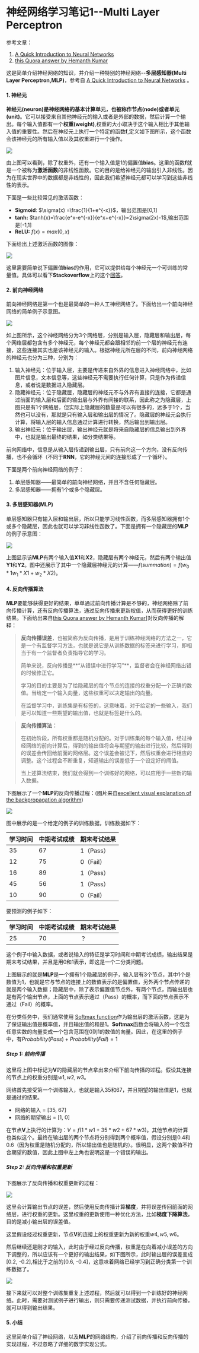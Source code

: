 # 神经网络学习笔记1--Multi Layer Perceptron

参考文章：

1. [A Quick Introduction to Neural Networks](https://ujjwalkarn.me/2016/08/09/quick-intro-neural-networks/)
2. [this Quora answer by Hemanth Kumar](https://www.quora.com/How-do-you-explain-back-propagation-algorithm-to-a-beginner-in-neural-network/answer/Hemanth-Kumar-Mantri)

这是简单介绍神经网络的知识，并介绍一种特别的神经网络--**多层感知器(Multi Layer Perceptron,MLP)**，参考自 [A Quick Introduction to Neural Networks](https://ujjwalkarn.me/2016/08/09/quick-intro-neural-networks/) 。

#### 1. 神经元

**神经元(neuron)**是神经网络的基本计算单元，也被称作**节点(node)**或者**单元(unit)**。它可以接受来自其他神经元的输入或者是外部的数据，然后计算一个输出。每个输入值都有一个**权重(weight)**,权重的大小取决于这个输入相比于其他输入值的重要性。然后在神经元上执行一个特定的函数**f**,定义如下图所示，这个函数会该神经元的所有输入值以及其权重进行一个操作。

![](http://7xrluf.com1.z0.glb.clouddn.com/ANN1.png)

由上图可以看到，除了权重外，还有一个输入值是1的偏置值**bias**。这里的函数**f**就是一个被称为**激活函数**的非线性函数。它的目的是给神经元的输出引入非线性。因为在现实世界中的数据都是非线性的，因此我们希望神经元都可以学习到这些非线性的表示。

下面是一些比较常见的激活函数：

* **Sigmoid**:  $\sigma(x) =\frac{1}{1+e^{-x}}$，输出范围是[0,1]
* **tanh:**  $tanh(x)=\frac{e^x-e^{-x}}{e^x+e^{-x}}=2\sigma(2x)-1$,输出范围是[-1,1]
* **ReLU:**  $f(x) = max(0,x)$

下面给出上述激活函数的图像：

![](http://7xrluf.com1.z0.glb.clouddn.com/ANN2.png)

这里需要简单说下偏置值**bias**的作用，它可以提供给每个神经元一个可训练的常量值。具体可以看下**Stackoverflow**上的这个[回答](http://stackoverflow.com/questions/2480650/role-of-bias-in-neural-networks)。

#### 2. 前向神经网络

前向神经网络是第一个也是最简单的一种人工神经网络了。下面给出一个前向神经网络的简单例子示意图。

![](http://7xrluf.com1.z0.glb.clouddn.com/ANN3.png)

如上图所示，这个神经网络分为3个网络层，分别是输入层，隐藏层和输出层，每个网络层都包含有多个神经元，每个神经元都会跟相邻的前一个层的神经元有连接，这些连接其实也是该神经元的输入。根据神经元所在层的不同，前向神经网络的神经元也分为三种，分别为：

1. 输入神经元：位于输入层，主要是传递来自外界的信息进入神经网络中，比如图片信息，文本信息等，这些神经元不需要执行任何计算，只是作为传递信息，或者说是数据进入隐藏层。
2. 隐藏神经元：位于隐藏层，隐藏层的神经元不与外界有直接的连接，它都是通过前面的输入层和后面的输出层与外界有间接的联系，因此称之为隐藏层，上图只是有1个网络层，但实际上隐藏层的数量是可以有很多的，远多于1个，当然也可以没有，那就是只有输入层和输出层的情况了。隐藏层的神经元会执行计算，将输入层的输入信息通过计算进行转换，然后输出到输出层。
3. 输出神经元：位于输出层，输出神经元就是将来自隐藏层的信息输出到外界中，也就是输出最终的结果，如分类结果等。

前向网络中，信息是从输入层传递到输出层，只有前向这一个方向，没有反向传播，也不会循环（不同于**RNN**，它的神经元间的连接形成了一个循环）。

下面是两个前向神经网络的例子：

1. 单层感知器——最简单的前向神经网络，并且不含任何隐藏层。
2. 多层感知器——拥有1个或多个隐藏层。

#### 3. 多层感知器(MLP)

单层感知器只有输入层和输出层，所以只能学习线性函数，而多层感知器拥有1个或多个隐藏层，因此也就可以学习非线性函数了。下面是拥有一个隐藏层的**MLP**的例子示意图：

![](http://7xrluf.com1.z0.glb.clouddn.com/ANN4.png)

上图显示该**MLP**有两个输入值**X1**和**X2**，隐藏层有两个神经元，然后有两个输出值**Y1**和**Y2**。图中还展示了其中一个隐藏层神经元的计算——$f(summation) = f(w_0 * 1  w_1 * X1 + w_2 * X2)$。

#### 4. 反向传播算法

**MLP**要能够获得更好的结果，单单通过前向传播计算是不够的，神经网络除了前向传播计算，还有反向传播算法，通过反向传播来更新权值，从而获得更好的训练结果。下面给出来自[this Quora answer by Hemanth Kumar](https://www.quora.com/How-do-you-explain-back-propagation-algorithm-to-a-beginner-in-neural-network/answer/Hemanth-Kumar-Mantri)]对反向传播的解释：

> **反向传播误差**，也被简称为反向传播，是用于训练神经网络的方法之一，它是一个有监督学习方法，也就是说它是从训练数据的标签来进行学习，即相当于有一个监督者负责指导它的学习。
>
> 简单来说，反向传播是**“从错误中进行学习”**，监督者会在神经网络出错的时候修正它。
>
> 学习的目的主要是为了给隐藏层的每个节点的连接的权重分配一个正确的数值。当给定一个输入向量，这些权重可以决定输出的向量。
>
> 在监督学习中，训练集是有标签的，这意味着，对于给定的一些输入，我们是可以知道一些期望的输出值，也就是标签是什么的。

> **反向传播算法：**
>
> 在初始阶段，所有权重都是随机分配的。对于训练集的每个输入值，经过神经网络的前向计算后，得到的输出值将会与期望的输出进行比较，然后得到的误差会传回给前面的网络层。这个误差会被记下，然后权重会进行相应的调整。这个过程会不断重复，知道输出的误差低于一个设定好的阈值。
>
> 当上述算法结束，我们就会得到一个训练好的网络，可以应用于一些新的输入数据。

下图展示了一个**MLP**的反向传播过程：(图片来自[excellent visual explanation of the backpropagation algorithm](https://github.com/rasbt/python-machine-learning-book/blob/master/faq/visual-backpropagation.md))

![](http://7xrluf.com1.z0.glb.clouddn.com/ANN5.png)

图中展示的是一个给定的例子的训练数据，训练数据如下：

| 学习时间 | 中期考试成绩 | 期末考试结果  |
| ---- | ------ | ------- |
| 35   | 67     | 1（Pass） |
| 12   | 75     | 0（Fail） |
| 16   | 89     | 1（Pass） |
| 45   | 56     | 1（Pass） |
| 10   | 90     | 0（Fail） |

要预测的例子如下：

| 学习时间 | 中期考试成绩 | 期末考试结果 |
| ---- | ------ | ------ |
| 25   | 70     | ？      |

这个例子中输入数据，或者说输入的特征是学习时间和中期考试成绩，输出结果是期末考试结果，并且是用0和1表示，即这是一个二分类问题。

上图展示的就是**MLP**是一个拥有1个隐藏层的例子，输入层有3个节点，其中1个是数值为1，也就是它与节点的连接上的数值表示的是偏置值，另外两个节点传递的就是两个输入数据；隐藏层中，除了表示偏置值节点外，有两个节点，而输出层也是有两个输出节点，上面的节点表示通过（Pass）的概率，而下面的节点表示不通过（Fail）的概率。

在分类任务中，我们通常使用 [Softmax function](http://cs231n.github.io/linear-classify/#softmax)作为输出层的激活函数，这是为了保证输出值是概率值，并且输出值的和是1。**Softmax**函数会将输入的一个包含任意实数的向量变成一个包含范围在0到1的数值的向量。因此，在这里的例子中，有$Probability(Pass) + Probability(Fail) = 1$

##### Step 1: 前向传播

这里将上图中标记为**V**的隐藏层的节点拿出来介绍下前向传播的过程。假设其连接的节点上的权重分别是$w1,w2,w3$。

网络首先接受第一个训练输入，也就是输入35和67，并且期望的输出值是1，也就是通过的结果。

* 网络的输入 = [35, 67]
* 网络的期望输出 = [1, 0]

在节点**V**上执行的计算为：$V = f(1 * w1 + 35 * w2 + 67 * w3)$。其他节点的计算也类似这个。最终在输出层的两个节点将分别得到两个概率值，假设分别是0.4和0.6（因为权重是随机分配的，所以输出值也是随机的）。很明显，这两个数值不符合期望的数值，因此上图中左上角也说明这是一个错误的输出。

##### Step 2: 反向传播和权重更新

下图展示了反向传播和权重更新的过程：

![](http://7xrluf.com1.z0.glb.clouddn.com/ANN6.png)

这里会计算输出节点的误差，然后使用反向传播计算**梯度**，并将误差传回前面的网络层，进行权重的更新。这里权重的更新使用一种优化方法，比如**梯度下降算法**，目的是减小输出层的误差值。

这里假设经过权重更新，节点**V**的连接上的权重更新为新的权重$w4,w5,w6$。

然后继续还是刚才的输入，此时由于经过反向传播，权重是在向着减小误差的方向下调整的，所以应该有一个更好的输出结果，如下图所示，此时输出层的误差变成[0.2, -0.2],相比于之前的[0.6, -0.4]，这意味着网络已经学习到正确分类第一个训练数据了。

![](http://7xrluf.com1.z0.glb.clouddn.com/ANN7.png)

接下来就可以对整个训练集重复上述过程，然后就可以得到一个训练好的神经网络。此时，需要对测试例子进行输出，则只需要传递测试数据，并执行前向传播，就可以得到输出结果。

#### 5. 小结

这里简单介绍了神经网络，以及**MLP**的网络结构，介绍了前向传播和反向传播的实现过程，不过忽略了详细的数学实现公式。



